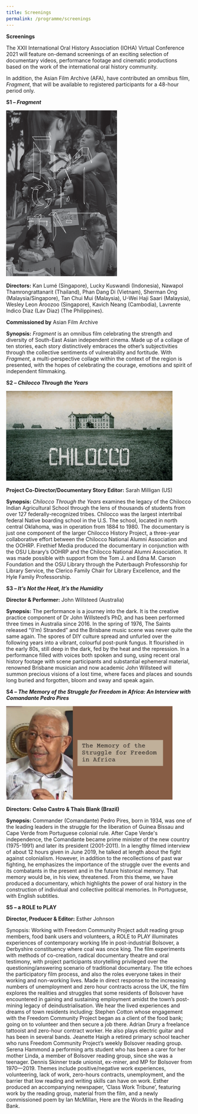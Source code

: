 ```yaml
---
title: Screenings
permalink: /programme/screenings
---
```

<b>Screenings</b>

The XXII International Oral History Association (IOHA) Virtual Conference 2021 will feature on-demand screenings of an exciting selection of documentary videos, performance footage and cinematic productions based on the work of the international oral history community. 

In addition, the Asian Film Archive (AFA), have contributed an omnibus film, *Fragment*, that will be available to registered participants for a 48-hour period only.

<b>S1 – *Fragment*</b>

<img src="/images/Fragment.png" style="width:300px;">

<b>Directors:</b> Kan Lumé (Singapore), Lucky Kuswandi (Indonesia), Nawapol Thamrongrattanarit (Thailand), Phan Dang Di (Vietnam), Sherman Ong (Malaysia/Singapore), Tan Chui Mui (Malaysia), U-Wei Haji Saari (Malaysia), Wesley Leon Aroozoo (Singapore), Kavich Neang (Cambodia), Lavrente Indico Diaz (Lav Diaz) (The Philippines).

<b>Commissioned by</b> Asian Film Archive

<b>Synopsis:</b> *Fragment* is an omnibus film celebrating the strength and diversity of South-East Asian independent cinema. Made up of a collage of ten stories, each story distinctively embraces the other’s subjectivities through the collective sentiments of vulnerability and fortitude. With *Fragment*, a multi-perspective collage within the context of the region is presented, with the hopes of celebrating the courage, emotions and spirit of independent filmmaking.

<b>S2 – *Chilocco Through the Years*</b>

<img src="/images/ChiloccoThroughtheYears.jpg" style="width:450px;">

<b>Project Co-Director/Documentary Story Editor:</b> Sarah Milligan (US)

<b>Synopsis:</b> *Chilocco Through the Years* examines the legacy of the Chilocco Indian Agricultural School through the lens of thousands of students from over 127 federally-recognized tribes. Chilocco was the largest intertribal federal Native boarding school in the U.S. The school, located in north central Oklahoma, was in operation from 1884 to 1980. The documentary is just one component of the larger Chilocco History Project, a three-year collaborative effort between the Chilocco National Alumni Association and the OOHRP. Firethief Media produced the documentary in conjunction with the OSU Library’s OOHRP and the Chilocco National Alumni Association. It was made possible with support from the Tom J. and Edna M. Carson Foundation and the OSU Library through the Puterbaugh Professorship for Library Service, the Clerico Family Chair for Library Excellence, and the Hyle Family Professorship.

<b>S3 – *It’s Not the Heat, It’s the Humidity*</b>

<b>Director &amp; Performer:</b> John Willsteed (Australia)

<b>Synopsis:</b> The performance is a journey into the dark. It is the creative practice component of Dr John Willsteed’s PhD, and has been performed three times in Australia since 2016. In the spring of 1976, The Saints released “(I’m) Stranded” and the Brisbane music scene was never quite the same again. The spores of DIY culture spread and unfurled over the following years into a vibrant, colourful post-punk fungus. It flourished in the early 80s, still deep in the dark, fed by the heat and the repression. In a performance filled with voices both spoken and sung, using recent oral history footage with scene participants and substantial ephemeral material, renowned Brisbane musician and now academic John Willsteed will summon precious visions of a lost time, where faces and places and sounds long buried and forgotten, bloom and sway and speak again.

<b>S4 – *The Memory of the Struggle for Freedom in Africa: An Interview with Comandante Pedro Pires*</b>

<img src="/images/Thumbnail Documentario.png" style="width:450px;">

<b>Directors: Celso Castro &amp; Thais Blank (Brazil)</b>

<b>Synopsis:</b> Commander (Comandante) Pedro Pires, born in 1934, was one of the leading leaders in the struggle for the liberation of Guinea Bissau and Cape Verde from Portuguese colonial rule. After Cape Verde's independence, the Comandante became prime minister of the new country (1975-1991) and later its president (2001-2011). In a lengthy filmed interview of about 12 hours given in June 2019, he talked at length about the fight against colonialism. However, in addition to the recollections of past war fighting, he emphasizes the importance of the struggle over the events and its combatants in the present and in the future historical memory. That memory would be, in his view, threatened. From this theme, we have produced a documentary, which highlights the power of oral history in the construction of individual and collective political memories. In Portuguese, with English subtitles.

<b>S5 – a ROLE to PLAY</b>

<b>Director, Producer &amp; Editor:</b> Esther Johnson

Synopsis: Working with Freedom Community Project adult reading group members, food bank users and volunteers, a ROLE to PLAY illuminates experiences of contemporary working life in post-industrial Bolsover, a Derbyshire constituency where coal was once king.
The film experiments with methods of co-creation, radical documentary theatre and oral testimony, with project participants storytelling privileged over the questioning/answering scenario of traditional documentary. The title echoes the participatory film process, and also the roles everyone takes in their working and non-working lives.
Made in direct response to the increasing numbers of unemployment and zero hour contracts across the UK, the film explores the realities and struggles that some residents of Bolsover have encountered in gaining and sustaining employment amidst the town’s post-mining legacy of deindustrialisation.
We hear the lived experiences and dreams of town residents including:
Stephen Cotton whose engagement with the Freedom Community Project began as a client of the food bank; going on to volunteer and then secure a job there.
Adrian Drury a freelance tattooist and zero-hour contract worker. He also plays electric guitar and has been in several bands.
Jeanette Haigh a retired primary school teacher who runs Freedom Community Project’s weekly Bolsover reading group.
Serena Hammond a performing arts student who has been a carer for her mother Linda, a member of Bolsover reading group, since she was a teenager.
Dennis Skinner trade unionist, ex-miner, and MP for Bolsover from 1970—2019.
Themes include positive/negative work experiences, volunteering, lack of work, zero-hours contracts, unemployment, and the barrier that low reading and writing skills can have on work.
Esther produced an accompanying newspaper, ‘Class Work Tribune’, featuring work by the reading group, material from the film, and a newly commissioned poem by Ian McMillan, Here are the Words in the Reading Bank.